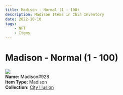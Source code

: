 ```yaml
---
title: Madison - Normal (1 - 100)
description: Madison Items in Chia Inventory
date: 2022-10-10
tags:
    - NFT
    - Items
---
```


# Madison - Normal (1 - 100)
<div class="item_thumbnail">
<img loading="lazy" src="https://bfnixxpfxhoqjatjwant3eqorw24yywtwirveb2dzyagb5iw.arweave.net/CVqL3eW5_3QSCabAbPZIOjbXMYtOyI1IHQ84AY-PUWQ"><br/>
<div><strong>Name:</strong> Madison#928</div>
<div><strong>Item Type:</strong> Madison</div>
<div><strong>Collection:</strong> <a href="https://www.spacescan.io/xch/nft/collection/col1lend2dcn558km4wcwta4xnkfv3xpcmlp9kyt0m909emvfxechlyqdl5ndg">City Illusion</a></div>
</div>

